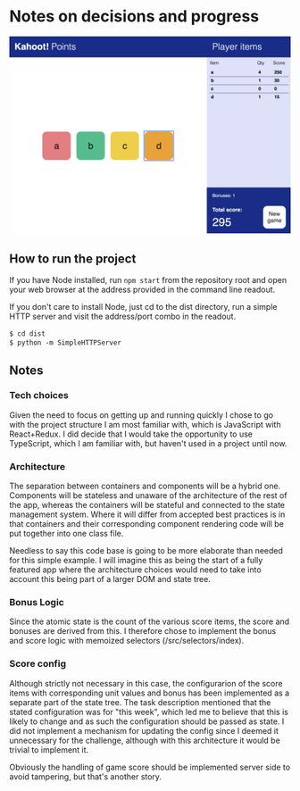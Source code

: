 # Notes on decisions and progress

![Screenshot](/assets/screenshot.png)

## How to run the project

If you have Node installed, run `npm start` from the repository root and open your web browser at the address provided in the command line readout.

If you don't care to install Node, just cd to the dist directory, run a simple HTTP server and visit the address/port combo in the readout.

```
$ cd dist
$ python -m SimpleHTTPServer
```

## Notes

### Tech choices

Given the need to focus on getting up and running quickly I chose to go with the project structure I am most familiar with, which is JavaScript with React+Redux. I did decide that I would take the opportunity to use TypeScript, which I am familiar with, but haven't used in a project until now.

### Architecture

The separation between containers and components will be a hybrid one. Components will be stateless and unaware of the architecture of the rest of the app, whereas the containers will be stateful and connected to the state management system. Where it will differ from accepted best practices is in that containers and their corresponding component rendering code will be put together into one class file.

Needless to say this code base is going to be more elaborate than needed for this simple example. I will imagine this as being the start of a fully featured app where the architecture choices would need to take into account this being part of a larger DOM and state tree.

### Bonus Logic

Since the atomic state is the count of the various score items, the score and bonuses are derived from this. I therefore chose to implement the bonus and score logic with memoized selectors (/src/selectors/index).

### Score config

Although strictly not necessary in this case, the configurarion of the score items with corresponding unit values and bonus has been implemented as a separate part of the state tree. The task description mentioned that the stated configuration was for "this week", which led me to believe that this is likely to change and as such the configuration should be passed as state. I did not implement a mechanism for updating the config since I deemed it unnecessary for the challenge, although with this architecture it would be trivial to implement it.

Obviously the handling of game score should be implemented server side to avoid tampering, but that's another story.
